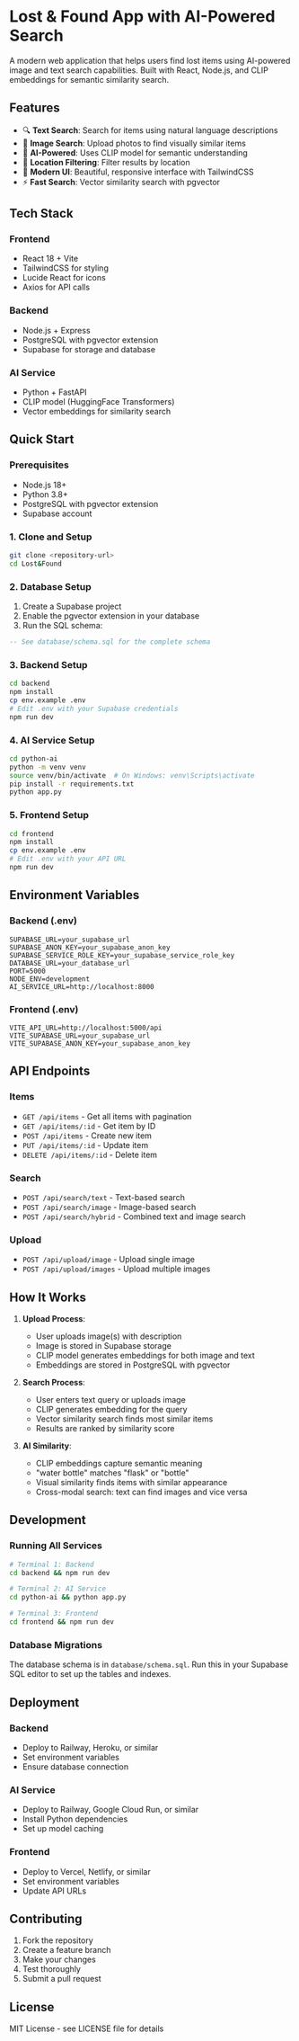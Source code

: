 # Lost & Found App with AI-Powered Search

A modern web application that helps users find lost items using AI-powered image and text search capabilities. Built with React, Node.js, and CLIP embeddings for semantic similarity search.

## Features

- 🔍 **Text Search**: Search for items using natural language descriptions
- 📸 **Image Search**: Upload photos to find visually similar items
- 🤖 **AI-Powered**: Uses CLIP model for semantic understanding
- 📍 **Location Filtering**: Filter results by location
- 📱 **Modern UI**: Beautiful, responsive interface with TailwindCSS
- ⚡ **Fast Search**: Vector similarity search with pgvector

## Tech Stack

### Frontend
- React 18 + Vite
- TailwindCSS for styling
- Lucide React for icons
- Axios for API calls

### Backend
- Node.js + Express
- PostgreSQL with pgvector extension
- Supabase for storage and database

### AI Service
- Python + FastAPI
- CLIP model (HuggingFace Transformers)
- Vector embeddings for similarity search

## Quick Start

### Prerequisites
- Node.js 18+
- Python 3.8+
- PostgreSQL with pgvector extension
- Supabase account

### 1. Clone and Setup

```bash
git clone <repository-url>
cd Lost&Found
```

### 2. Database Setup

1. Create a Supabase project
2. Enable the pgvector extension in your database
3. Run the SQL schema:

```sql
-- See database/schema.sql for the complete schema
```

### 3. Backend Setup

```bash
cd backend
npm install
cp env.example .env
# Edit .env with your Supabase credentials
npm run dev
```

### 4. AI Service Setup

```bash
cd python-ai
python -m venv venv
source venv/bin/activate  # On Windows: venv\Scripts\activate
pip install -r requirements.txt
python app.py
```

### 5. Frontend Setup

```bash
cd frontend
npm install
cp env.example .env
# Edit .env with your API URL
npm run dev
```

## Environment Variables

### Backend (.env)
```
SUPABASE_URL=your_supabase_url
SUPABASE_ANON_KEY=your_supabase_anon_key
SUPABASE_SERVICE_ROLE_KEY=your_supabase_service_role_key
DATABASE_URL=your_database_url
PORT=5000
NODE_ENV=development
AI_SERVICE_URL=http://localhost:8000
```

### Frontend (.env)
```
VITE_API_URL=http://localhost:5000/api
VITE_SUPABASE_URL=your_supabase_url
VITE_SUPABASE_ANON_KEY=your_supabase_anon_key
```

## API Endpoints

### Items
- `GET /api/items` - Get all items with pagination
- `GET /api/items/:id` - Get item by ID
- `POST /api/items` - Create new item
- `PUT /api/items/:id` - Update item
- `DELETE /api/items/:id` - Delete item

### Search
- `POST /api/search/text` - Text-based search
- `POST /api/search/image` - Image-based search
- `POST /api/search/hybrid` - Combined text and image search

### Upload
- `POST /api/upload/image` - Upload single image
- `POST /api/upload/images` - Upload multiple images

## How It Works

1. **Upload Process**:
   - User uploads image(s) with description
   - Image is stored in Supabase storage
   - CLIP model generates embeddings for both image and text
   - Embeddings are stored in PostgreSQL with pgvector

2. **Search Process**:
   - User enters text query or uploads image
   - CLIP generates embedding for the query
   - Vector similarity search finds most similar items
   - Results are ranked by similarity score

3. **AI Similarity**:
   - CLIP embeddings capture semantic meaning
   - "water bottle" matches "flask" or "bottle"
   - Visual similarity finds items with similar appearance
   - Cross-modal search: text can find images and vice versa

## Development

### Running All Services

```bash
# Terminal 1: Backend
cd backend && npm run dev

# Terminal 2: AI Service
cd python-ai && python app.py

# Terminal 3: Frontend
cd frontend && npm run dev
```

### Database Migrations

The database schema is in `database/schema.sql`. Run this in your Supabase SQL editor to set up the tables and indexes.

## Deployment

### Backend
- Deploy to Railway, Heroku, or similar
- Set environment variables
- Ensure database connection

### AI Service
- Deploy to Railway, Google Cloud Run, or similar
- Install Python dependencies
- Set up model caching

### Frontend
- Deploy to Vercel, Netlify, or similar
- Set environment variables
- Update API URLs

## Contributing

1. Fork the repository
2. Create a feature branch
3. Make your changes
4. Test thoroughly
5. Submit a pull request

## License

MIT License - see LICENSE file for details
